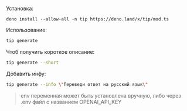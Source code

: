 Установка:

```tsx
deno install --allow-all -n tip https://deno.land/x/tip/mod.ts
```

Использование:

```bash
tip generate
```

Чтоб получить короткое описание:

```bash
tip generate --short
```

Добавить инфу:

```bash
tip generate --info \"Переведи ответ на русский язык\"
```

> env переменная может быть установлена вручную, либо через .env файл с названием OPENAI_API_KEY
